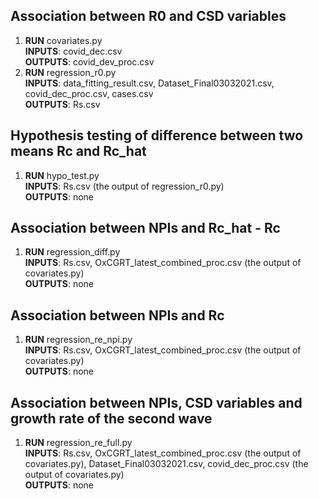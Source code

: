 ## Association between R0 and CSD variables
1. **RUN** covariates.py \
   **INPUTS**: covid_dec.csv \
   **OUTPUTS**: covid_dev_proc.csv
2. **RUN** regression_r0.py \
   **INPUTS**: data_fitting_result.csv, Dataset_Final03032021.csv, covid_dec_proc.csv, cases.csv \
   **OUTPUTS**: Rs.csv
   
## Hypothesis testing of difference between two means Rc and Rc_hat
1. **RUN** hypo_test.py \
   **INPUTS**: Rs.csv (the output of regression_r0.py) \
   **OUTPUTS**: none

## Association between NPIs and Rc_hat - Rc
1. **RUN** regression_diff.py \
   **INPUTS**: Rs.csv, OxCGRT_latest_combined_proc.csv (the output of covariates.py) \
   **OUTPUTS**: none      

## Association between NPIs and Rc
1. **RUN** regression_re_npi.py \
   **INPUTS**: Rs.csv, OxCGRT_latest_combined_proc.csv (the output of covariates.py) \
   **OUTPUTS**: none      

## Association between NPIs, CSD variables and growth rate of the second wave
1. **RUN** regression_re_full.py \
   **INPUTS**: Rs.csv, OxCGRT_latest_combined_proc.csv (the output of covariates.py), Dataset_Final03032021.csv, 
   covid_dec_proc.csv (the output of covariates.py)  
   **OUTPUTS**: none 